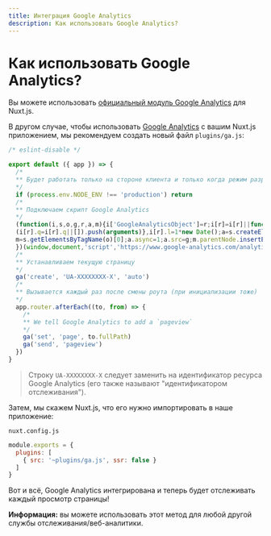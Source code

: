 ```yaml
---
title: Интеграция Google Analytics
description: Как использовать Google Analytics?
---
```


# Как использовать Google Analytics?

Вы можете использовать [официальный модуль Google Analytics](https://github.com/nuxt-community/analytics-module) для Nuxt.js.

В другом случае, чтобы использовать [Google Analytics](https://www.google.com/analytics/) с вашим Nuxt.js приложением, мы рекомендуем создать новый файл `plugins/ga.js`:

```js
/* eslint-disable */

export default ({ app }) => {
  /*
  ** Будет работать только на стороне клиента и только когда режим разработки будет "production"
  */
  if (process.env.NODE_ENV !== 'production') return
  /*
  ** Подключаем скрипт Google Analytics
  */
  (function(i,s,o,g,r,a,m){i['GoogleAnalyticsObject']=r;i[r]=i[r]||function(){
  (i[r].q=i[r].q||[]).push(arguments)},i[r].l=1*new Date();a=s.createElement(o),
  m=s.getElementsByTagName(o)[0];a.async=1;a.src=g;m.parentNode.insertBefore(a,m)
  })(window,document,'script','https://www.google-analytics.com/analytics.js','ga');
  /*
  ** Устанавливаем текущую страницу
  */
  ga('create', 'UA-XXXXXXXX-X', 'auto')
  /*
  ** Вызывается каждый раз после смены роута (при инициализации тоже)
  */
  app.router.afterEach((to, from) => {
    /*
    ** We tell Google Analytics to add a `pageview`
    */
    ga('set', 'page', to.fullPath)
    ga('send', 'pageview')
  })
}
```

> Строку `UA-XXXXXXXX-X` следует заменить на идентификатор ресурса Google Analytics  (его также называют "идентификатором отслеживания").

Затем, мы скажем Nuxt.js, что его нужно импортировать в наше приложение:

`nuxt.config.js`

```js
module.exports = {
  plugins: [
    { src: '~plugins/ga.js', ssr: false }
  ]
}
```

Вот и всё, Google Analytics интегрирована и теперь будет отслеживать каждый просмотр страницы!

<div class="Alert Alert--nuxt-green">

<b>Информация:</b> вы можете использовать этот метод для любой другой службы отслеживания/веб-аналитики.

</div>
